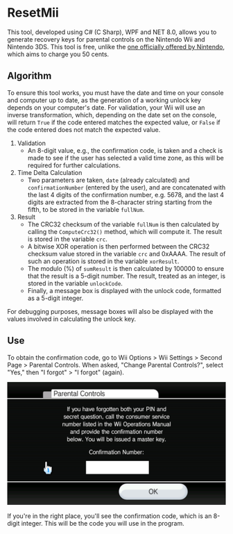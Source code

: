 # ResetMii

This tool, developed using C# (C Sharp), WPF and NET 8.0, allows you to generate recovery keys for parental controls on the Nintendo Wii and Nintendo 3DS. This tool is free, unlike the [one officially offered by Nintendo](https://parentalcontrols.nintendo.com/?sys=wii), which aims to charge you 50 cents.

## Algorithm

To ensure this tool works, you must have the date and time on your console and computer up to date, as the generation of a working unlock key depends on your computer's date. For validation, your Wii will use an inverse transformation, which, depending on the date set on the console, will return ```True``` if the code entered matches the expected value, or ```False``` if the code entered does not match the expected value.

1. Validation
   - An 8-digit value, e.g., the confirmation code, is taken and a check is made to see if the user has selected a valid time zone, as this will be required for further calculations.
2. Time Delta Calculation
   - Two parameters are taken, ```date``` (already calculated) and ```confirmationNumber``` (entered by the user), and are concatenated with the last 4 digits of the confirmation number, e.g. 5678, and the last 4 digits are extracted from the 8-character string starting from the fifth, to be stored in the variable ```fullNum```.
3. Result
     - The CRC32 checksum of the variable ```fullNum``` is then calculated by calling the ```ComputeCrc32()``` method, which will compute it. The result is stored in the variable ```crc```.
     - A bitwise XOR operation is then performed between the CRC32 checksum value stored in the variable ```crc``` and 0xAAAA. The result of such an operation is stored in the variable ```xorResult```.
     - The modulo (%) of ```sumResult``` is then calculated by 100000 to ensure that the result is a 5-digit number. The result, treated as an integer, is stored in the variable ```unlockCode```.
     - Finally, a message box is displayed with the unlock code, formatted as a 5-digit integer.

For debugging purposes, message boxes will also be displayed with the values ​​involved in calculating the unlock key.

## Use

To obtain the confirmation code, go to Wii Options > Wii Settings > Second Page > Parental Controls. When asked, "Change Parental Controls?", select "Yes," then "I forgot" > "I forgot" (again).

![Screenshot of Wii Parental Controls with confirmation code](/img/wii_parental_controls.jpg "Wii Parental Controls")

If you're in the right place, you'll see the confirmation code, which is an 8-digit integer. This will be the code you will use in the program.
